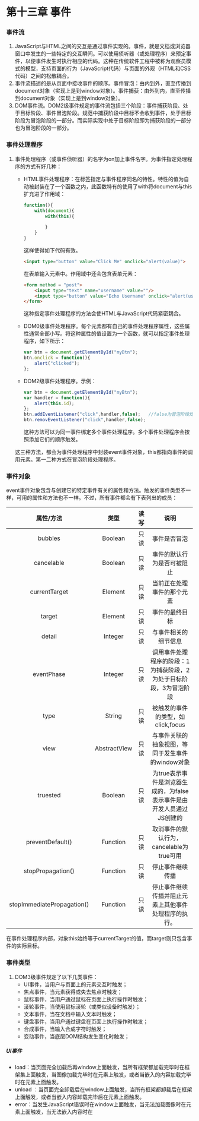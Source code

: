 # 第十三章 事件

### 事件流

1. JavaScript与HTML之间的交互是通过事件实现的。事件，就是文档或浏览器窗口中发生的一些特定的交互瞬间。可以使用侦听器（或处理程序）来预定事件，以便事件发生时执行相应的代码。这种在传统软件工程中被称为观察员模式的模型，支持页面的行为（JavaScript代码）与页面的外观（HTML和CSS代码）之间的松散耦合。
2. 事件流描述的是从页面中接收事件的顺序。事件冒泡：由内到外，直至传播到document对象（实现上是到window对象）。事件捕获：由外到内，直至传播到document对象（实现上是到window对象）。
3. DOM事件流。DOM2级事件规定的事件流包括三个阶段：事件捕获阶段、处于目标阶段、事件冒泡阶段。规范中捕获阶段中目标不会收到事件，处于目标阶段为冒泡阶段的一部分。而实际实现中处于目标阶段即为捕获阶段的一部分也为冒泡阶段的一部分。

### 事件处理程序

1. 事件处理程序（或事件侦听器）的名字为on加上事件名字。为事件指定处理程序的方式有好几种：

   - HTML事件处理程序：在标签指定与事件程序同名的特性。特性的值为自动被封装在了一个函数之内，此函数特有的使用了with将document与this扩充进了作用域：

     ```javascript
     function(){
         with(document){
             with(this){
                 
             }
         }
     }
     ```

     这样使得如下代码有效。

     ```html
     <input type="button" value="Click Me" onclick="alert(value)">
     ```

     在表单输入元素中。作用域中还会包含表单元素：

     ```html
     <form method = "post">
         <input type="text" name="username" value=""/>
         <input type="button" value="Echo Username" onclick="alert(username.value)"/>
     </form>
     ```

     这种指定事件处理程序的方法会使HTML与JavaScript代码紧密耦合。

   - DOM0级事件处理程序。每个元素都有自己的事件处理程序属性，这些属性通常全部小写。将这种属性的值设置为一个函数，就可以指定事件处理程序，如下所示：

     ```javascript
     var btn = document.getElementById("myBtn");
     btn.onclick = function(){
         alert("clicked");
     };
     ```

   - DOM2级事件处理程序。示例：

     ```javascript
     var btn = document.getElementById("myBtn");
     var handler = function(){
         alert(this.id);
     };
     btn.addEventListener("click",handler,false);   //false为冒泡阶段处理程序，true为捕获阶段
     btn.removEventListener("click",handler,false);
     ```

     这种方法可以为同一事件绑定多个事件处理程序。多个事件处理程序会按照添加它们的顺序触发。

   这三种方法，都会为事件处理程序中封装event事件对象，this都指向事件的调用元素。第一二种方式在冒泡阶段处理程序。

### 事件对象

event事件对象包含与创建它的特定事件有关的属性和方法。触发的事件类型不一样，可用的属性和方法也不一样。不过，所有事件都会有下表列出的成员：

|         属性/方法          |     类型     | 读写 |                             说明                             |
| :------------------------: | :----------: | :--: | :----------------------------------------------------------: |
|          bubbles           |   Boolean    | 只读 |                         事件是否冒泡                         |
|         cancelable         |   Boolean    | 只读 |                  事件的默认行为是否可被阻止                  |
|       currentTarget        |   Element    | 只读 |                  当前正在处理事件的那个元素                  |
|           target           |   Element    | 只读 |                        事件的最终目标                        |
|           detail           |   Integer    | 只读 |                     与事件相关的细节信息                     |
|         eventPhase         |   Integer    | 只读 | 调用事件处理程序的阶段：1为捕获阶段，2为处于目标阶段，3为冒泡阶段 |
|            type            |    String    | 只读 |              被触发的事件的类型，如click,focus               |
|            view            | AbstractView | 只读 |       与事件关联的抽象视图，等同于发生事件的window对象       |
|          truested          |   Boolean    | 只读 | 为true表示事件是浏览器生成的，为false表示事件是由开发人员通过JS创建的 |
|      preventDefault()      |   Function   | 只读 |           取消事件的默认行为，cancelable为true可用           |
|     stopPropagation()      |   Function   | 只读 |                       停止事件继续传播                       |
| stopImmediatePropagation() |   Function   | 只读 |     停止事件继续传播并阻止元素上其他事件处理程序的执行。     |

在事件处理程序内部，对象this始终等于currentTarget的值，而target则只包含事件的实际目标。

### 事件类型

1. DOM3级事件规定了以下几类事件：
   - UI事件，当用户与页面上的元素交互时触发；
   - 焦点事件，当元素获得或失去焦点时触发；
   - 鼠标事件，当用户通过鼠标在页面上执行操作时触发；
   - 滚轮事件，当使用鼠标滚轮（或类似设备时触发）；
   - 文本事件，当在文档中输入文本时触发；
   - 键盘事件，当用户通过键盘在页面上执行操作时触发；
   - 合成事件，当输入合成字符时触发；
   - 变动事件，当底层DOM结构发生变化时触发；

##### UI事件

- load：当页面完全加载后再window上面触发，当所有框架都加载完毕时在框架集上面触发，当图像加载完毕时在<img>元素上触发，或者当嵌入的内容加载完毕时在<object>元素上面触发。
- unload ：当页面完全卸载后在window上面触发，当所有框架都卸载后在框架上面触发，或者当嵌入内容卸载完毕后在<object>元素上面触发。
- error：当发生JavaScript错误时在window上面触发，当无法加载图像时在<img>元素上面触发，当无法嵌入内容时在<object>元素上面触发，或者当有一个或多个框架无法加载时在框架集上面触发
- select：当用户选择文本框中的一或多个字符时触发。
- resize：当窗口或框架的大小变化时在window或框架上面触发。
- scroll：当用户滚动带滚动条的元素中的内容时，在该元素上面触发。<body>元素中包含所加载页面的滚动条。

1. 现在的浏览器在link元素上添加的onload事件处理程序会执行，但是在script元素上添加的不会。

2. resize事件通常会以较高的频率触发，最好不要在onresize中添加大量计算代码。scroll与之类似。

##### 焦点事件

- blur：在元素失去焦点时触发。这个事件不会冒泡
- focus：在元素获得焦点时触发。这个事件不会冒泡
- focusout：在元素失去焦点时触发。但它冒泡
- focusin：在元素获得焦点时触发。但它冒泡

##### 鼠标与滚轮事件

- click：在用户单击主鼠标按钮或按下回车键时触发。
- dblclick：在用户双击主鼠标按钮时触发。这个事件不能通过键盘触发。
- mousedown：在用户按下了任意鼠标按钮时触发。
- mouseup：在用户释放鼠标按钮时触发。
- mouseout：在鼠标指针位于一个元素上方，然后用户将其移入另一个元素时触发。
- mouseover：在鼠标指针位于一个元素外部，然后用户将其首次移入另一个元素边界之内时触发。
- mousewheel：用户使用鼠标滚轮时触发

1. 上述六个事件都会冒泡

2. 只有在用一个元素上相继触发mousedown和mouseup事件，才会触发click事件；如果mousedown或mouseup中一个被取消，就不会触发click事件。click与dblclick类似。这4个事件的触发顺序始终如下：

   (1) mousedown

   (2) mouseup

   (3) click

   (4) mousedown

   (5) mouseup

   (6) click

   (7) dblclick

3. 鼠标事件的事件处理程序中包含了当前鼠标的位置信息，有三种定位方式：

   - 客户区坐标位置，clientX和cilentY。
   - 页面坐标位置，pageX和pageY，也就是无视滚动，相较于页面本身的坐标位置。
   - 屏幕坐标位置，screenX和screenY。

4. 修改键。鼠标事件的事件处理程序中有shiftKey,ctrlKey,metaKey和altKey四个属性，来表示按下鼠标时键盘上的这四个键是否按下，布尔值。

5. 相关元素。mouseover和mouseout事件发生时存在相关元素，保存在event对象的relatedTarget属性中。

6. 鼠标按钮。对于mousedown和mouseup事件，event对象中有一个button属性，表示按下/松开了那个鼠标按钮。0代表主鼠标按钮，1代表中间的鼠标按钮（滚轮按钮），2代表鼠标右键。

7. 鼠标事件的detail属性，表示在给定位置上发生了多少次单击。在移动位置后会被置0。按enter不会增加它的值。

8. mousewheel事件对应的event对象除了包含鼠标事件的所有标准信息外，还包含了一个特殊的wheelDelta属性，当用户把鼠标往前滚时是120的倍数，往后时是-120的倍数。滚得越快这个值越大。

##### 键盘与文本事件

三个键盘事件：

- keydown：当用户按下键盘上的任意键时触发，按住不放会重复触发此事件
- keypress：当用户按下键盘上的字符键（能够插入或者删除字符的键也算）时触发，按住不放会重复触发此事件。
- keyup：当用户释放键盘上的键时触发

两个文本事件：

- input：当输入框中文本发生变化后触发
- textinput：当输入框中文本发生变化前触发

1. 当按下某个字符键时，先触发keydown，再是keypress，最后是keyup。
2. 键盘事件和鼠标事件一样也支持修改键。事件对象中存在shiftKey,ctrlKey,altKey,metaKey属性。
3. event中的keyCode属性包含一个代码，与键盘上一个特定的键对应。对于数字（大键盘上的）字母字符键，keyCode属性的值与ASCII码中对应的小写字母（65开始）或数字（48开始）的编码相同。

##### 变动事件

- DOMSubtreeModified：在DOM结构中发生任何变化时触发。
- DOMNodeInserted：插入时触发
- DOMNodeRemoved：移除时触发
- DOMAttrModified：在特性被修改后触发

##### HTML5事件

1. **contextmenu**事件，将要显示出上下文菜单时触发此事件。此事件是冒泡的，所以可以为document指定一个事件处理程序来处理页面中发生的所有此类事件。使用此事件的event.preventDefalut()可以屏蔽默认的上下文菜单，弹出开发人员自定义的上下文菜单。这个事件属于鼠标事件，所以其事件对象中包含与光标位置有关的所有属性。
2. **beforeunload**事件，页面被卸载之前触发。
3. readystatechange事件，似乎不太好使。
4. **hashchange**事件，重要。在URL中的hash改变时触发，event对象中有oldURL和newURL两个属性。最好使用location.hash来获得新的hash。

##### 设备事件

注意在手机浏览器（浏览器F12模拟的不算）中才会触发这些事件：

- orientationchange事件。window对象上的事件，设备切换横向纵向浏览模式时触发
- deviceorientation事件。加速计检测到设备方向发生变化时在window对象上触发。
- devicemotion事件。可以检测三维空间中每个方向上的加速度

##### 触摸事件

- touchstart：当手指触摸屏幕时触发。
- touchmove：当手指在屏幕上滑动时连续触发。
- touchend：当手指从屏幕上移开时触发。

### 内存与性能

1. 添加过多的事件处理程序会降低页面的运行性能。
2. 事件委托。事件委托利用了事件冒泡，只在元素的上层指定一个事件处理程序来管理某一类型的所有事件，根据event对象中的target属性来判断事件的实例发生位置。这个方法还阔以降低耦合。
3. 移除事件处理程序。在innerHTML删除节点时，节点上的事件处理程序极有可能无法被当做垃圾回收。所以在知道某个元素即将被移除时，最好手工将其事件处理程序移除（设为null）。

### 模拟事件

1. 在测试Web应用程序时，模拟触发事件是一种极其有用的技术。

2. 模拟事件三步：1创建事件对象，2初始化事件对象，3触发事件，举例：

   ```javascript
   var btn = document.getElementById("btn");
   var event = document.createEvent("MouseEvents");
   event.initMouseEvent("click",true,...);
   btn.dispatchEvent(event);
   ```

   初始化事件函数有很多参数，详细参考书籍P406。可以模拟鼠标事件键盘事件等各种事件。













